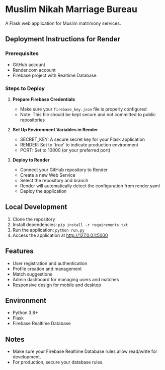 # Muslim Nikah Marriage Bureau

A Flask web application for Muslim matrimony services.

## Deployment Instructions for Render

### Prerequisites
- GitHub account
- Render.com account
- Firebase project with Realtime Database

### Steps to Deploy

1. **Prepare Firebase Credentials**
   - Make sure your `firebase_key.json` file is properly configured
   - Note: This file should be kept secure and not committed to public repositories

2. **Set Up Environment Variables in Render**
   - SECRET_KEY: A secure secret key for your Flask application
   - RENDER: Set to 'true' to indicate production environment
   - PORT: Set to 10000 (or your preferred port)
   
3. **Deploy to Render**
   - Connect your GitHub repository to Render
   - Create a new Web Service
   - Select the repository and branch
   - Render will automatically detect the configuration from render.yaml
   - Deploy the application

## Local Development

1. Clone the repository
2. Install dependencies: `pip install -r requirements.txt`
3. Run the application: `python run.py`
4. Access the application at http://127.0.0.1:5000

## Features

- User registration and authentication
- Profile creation and management
- Match suggestions
- Admin dashboard for managing users and matches
- Responsive design for mobile and desktop

## Environment
- Python 3.8+
- Flask
- Firebase Realtime Database

## Notes
- Make sure your Firebase Realtime Database rules allow read/write for development.
- For production, secure your database rules. 